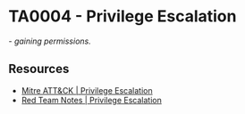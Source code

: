 # TA0004 - Privilege Escalation

*- gaining permissions.*

## Resources

- [Mitre ATT&CK | Privilege Escalation](https://attack.mitre.org/tactics/TA0004/)
- [Red Team Notes | Privilege Escalation](https://dmcxblue.gitbook.io/red-team-notes-2-0/red-team-techniques/privilege-escalation/)
